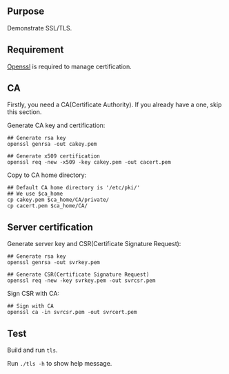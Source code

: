 ## Purpose

Demonstrate SSL/TLS.

## Requirement

[Openssl](https://www.openssl.org/) is required to manage certification.

## CA

Firstly, you need a CA(Certificate Authority).
If you already have a one, skip this section.

Generate CA key and certification:

```
## Generate rsa key
openssl genrsa -out cakey.pem

## Generate x509 certification
openssl req -new -x509 -key cakey.pem -out cacert.pem
```

Copy to CA home directory:

```
## Default CA home directory is '/etc/pki/'
## We use $ca_home
cp cakey.pem $ca_home/CA/private/
cp cacert.pem $ca_home/CA/
```

## Server certification

Generate server key and CSR(Certificate Signature Request):

```
## Generate rsa key
openssl genrsa -out svrkey.pem

## Generate CSR(Certificate Signature Request)
openssl req -new -key svrkey.pem -out svrcsr.pem
```

Sign CSR with CA:

```
## Sign with CA
openssl ca -in svrcsr.pem -out svrcert.pem
```

## Test

Build and run `tls`.

Run `./tls -h` to show help message.
